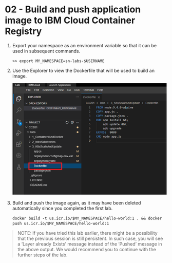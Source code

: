 # 02 - Build and push application image to IBM Cloud Container Registry

1. Export your namespace as an environment variable so that it can be used in subsequent commands.

    ```shell
    >> export MY_NAMESPACE=sn-labs-$USERNAME
    ```

2. Use the Explorer to view the Dockerfile that will be used to build an image.

   ![x](step_2.2.png)

3. Build and push the image again, as it may have been deleted automatically since you completed the first lab.

   ```shell
   docker build -t us.icr.io/$MY_NAMESPACE/hello-world:1 . && docker push us.icr.io/$MY_NAMESPACE/hello-world:1
   ```

> NOTE: If you have tried this lab earlier, there might be a possibility that the previous session is still persistent. In such case, you will see a ‘Layer already Exists’ message instead of the ‘Pushed’ message in the above output. We would recommend you to continue with the further steps of the lab.